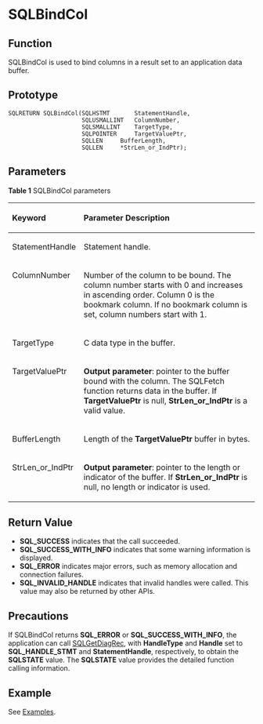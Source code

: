 # SQLBindCol<a name="EN-US_TOPIC_0242371440"></a>

## Function<a name="en-us_topic_0238272886_en-us_topic_0237120416_en-us_topic_0059779335_s20aba247faad4486a9207cbeafeadb20"></a>

SQLBindCol is used to bind columns in a result set to an application data buffer.

## Prototype<a name="en-us_topic_0238272886_en-us_topic_0237120416_en-us_topic_0059779335_sc0a085a7e70b42b49cf7383da395ecff"></a>

```
SQLRETURN SQLBindCol(SQLHSTMT       StatementHandle,    
                     SQLUSMALLINT   ColumnNumber,     
                     SQLSMALLINT    TargetType,
                     SQLPOINTER     TargetValuePtr,
                     SQLLEN     BufferLength,
                     SQLLEN     *StrLen_or_IndPtr);
```

## Parameters<a name="en-us_topic_0238272886_en-us_topic_0237120416_en-us_topic_0059779335_s2841a8589657411785ffbc5592840769"></a>

**Table  1**  SQLBindCol parameters

<a name="en-us_topic_0238272886_en-us_topic_0237120416_en-us_topic_0059779335_t7f7fe1edade94362b89ebdef0b3126a6"></a>
<table><thead align="left"><tr id="en-us_topic_0238272886_en-us_topic_0237120416_en-us_topic_0059779335_r72a30279067e460fad862a72def9b6e1"><th class="cellrowborder" valign="top" width="23.27%" id="mcps1.2.3.1.1"><p id="en-us_topic_0238272886_en-us_topic_0237120416_en-us_topic_0059779335_ac7920d1a4420479097098517698b1203"><a name="en-us_topic_0238272886_en-us_topic_0237120416_en-us_topic_0059779335_ac7920d1a4420479097098517698b1203"></a><a name="en-us_topic_0238272886_en-us_topic_0237120416_en-us_topic_0059779335_ac7920d1a4420479097098517698b1203"></a><strong id="b32441323191516"><a name="b32441323191516"></a><a name="b32441323191516"></a>Keyword</strong></p>
</th>
<th class="cellrowborder" valign="top" width="76.73%" id="mcps1.2.3.1.2"><p id="en-us_topic_0238272886_en-us_topic_0237120416_en-us_topic_0059779335_a4d0fbdd3d7a64b199c050ae0ad075667"><a name="en-us_topic_0238272886_en-us_topic_0237120416_en-us_topic_0059779335_a4d0fbdd3d7a64b199c050ae0ad075667"></a><a name="en-us_topic_0238272886_en-us_topic_0237120416_en-us_topic_0059779335_a4d0fbdd3d7a64b199c050ae0ad075667"></a><strong id="b16298114635316"><a name="b16298114635316"></a><a name="b16298114635316"></a>Parameter Description</strong></p>
</th>
</tr>
</thead>
<tbody><tr id="en-us_topic_0238272886_en-us_topic_0237120416_en-us_topic_0059779335_rfa83bbcc32f142a3a9af948e06e8e0bb"><td class="cellrowborder" valign="top" width="23.27%" headers="mcps1.2.3.1.1 "><p id="en-us_topic_0238272886_en-us_topic_0237120416_en-us_topic_0059779335_a86f9cfc2b6ff4f20a8d5df63c06236fb"><a name="en-us_topic_0238272886_en-us_topic_0237120416_en-us_topic_0059779335_a86f9cfc2b6ff4f20a8d5df63c06236fb"></a><a name="en-us_topic_0238272886_en-us_topic_0237120416_en-us_topic_0059779335_a86f9cfc2b6ff4f20a8d5df63c06236fb"></a>StatementHandle</p>
</td>
<td class="cellrowborder" valign="top" width="76.73%" headers="mcps1.2.3.1.2 "><p id="en-us_topic_0238272886_en-us_topic_0237120416_en-us_topic_0059779335_a35141cc74911451ab5b7bcba8069ccb7"><a name="en-us_topic_0238272886_en-us_topic_0237120416_en-us_topic_0059779335_a35141cc74911451ab5b7bcba8069ccb7"></a><a name="en-us_topic_0238272886_en-us_topic_0237120416_en-us_topic_0059779335_a35141cc74911451ab5b7bcba8069ccb7"></a>Statement handle.</p>
</td>
</tr>
<tr id="en-us_topic_0238272886_en-us_topic_0237120416_en-us_topic_0059779335_r4a7ef1c7e62f464ab72600b1db11039c"><td class="cellrowborder" valign="top" width="23.27%" headers="mcps1.2.3.1.1 "><p id="en-us_topic_0238272886_en-us_topic_0237120416_en-us_topic_0059779335_a98a0ed7d8b0641eca0be869c5db7a769"><a name="en-us_topic_0238272886_en-us_topic_0237120416_en-us_topic_0059779335_a98a0ed7d8b0641eca0be869c5db7a769"></a><a name="en-us_topic_0238272886_en-us_topic_0237120416_en-us_topic_0059779335_a98a0ed7d8b0641eca0be869c5db7a769"></a>ColumnNumber</p>
</td>
<td class="cellrowborder" valign="top" width="76.73%" headers="mcps1.2.3.1.2 "><p id="en-us_topic_0238272886_en-us_topic_0237120416_en-us_topic_0059779335_aedf9517a97bf4396b931807eeaa5f298"><a name="en-us_topic_0238272886_en-us_topic_0237120416_en-us_topic_0059779335_aedf9517a97bf4396b931807eeaa5f298"></a><a name="en-us_topic_0238272886_en-us_topic_0237120416_en-us_topic_0059779335_aedf9517a97bf4396b931807eeaa5f298"></a>Number of the column to be bound. The column number starts with 0 and increases in ascending order. Column 0 is the bookmark column. If no bookmark column is set, column numbers start with 1.</p>
</td>
</tr>
<tr id="en-us_topic_0238272886_en-us_topic_0237120416_en-us_topic_0059779335_r6b8382814fac430c9bf4db6e196bef7f"><td class="cellrowborder" valign="top" width="23.27%" headers="mcps1.2.3.1.1 "><p id="en-us_topic_0238272886_en-us_topic_0237120416_en-us_topic_0059779335_a840906d6fab14950843227928136f0cd"><a name="en-us_topic_0238272886_en-us_topic_0237120416_en-us_topic_0059779335_a840906d6fab14950843227928136f0cd"></a><a name="en-us_topic_0238272886_en-us_topic_0237120416_en-us_topic_0059779335_a840906d6fab14950843227928136f0cd"></a>TargetType</p>
</td>
<td class="cellrowborder" valign="top" width="76.73%" headers="mcps1.2.3.1.2 "><p id="en-us_topic_0238272886_en-us_topic_0237120416_en-us_topic_0059779335_a616999bf01f44f1a88623f36ecb1927d"><a name="en-us_topic_0238272886_en-us_topic_0237120416_en-us_topic_0059779335_a616999bf01f44f1a88623f36ecb1927d"></a><a name="en-us_topic_0238272886_en-us_topic_0237120416_en-us_topic_0059779335_a616999bf01f44f1a88623f36ecb1927d"></a>C data type in the buffer.</p>
</td>
</tr>
<tr id="en-us_topic_0238272886_en-us_topic_0237120416_en-us_topic_0059779335_r3f42cec37f3c461ca85429ed0295e46f"><td class="cellrowborder" valign="top" width="23.27%" headers="mcps1.2.3.1.1 "><p id="en-us_topic_0238272886_en-us_topic_0237120416_en-us_topic_0059779335_aa94b2a92905e405993904c14900f8287"><a name="en-us_topic_0238272886_en-us_topic_0237120416_en-us_topic_0059779335_aa94b2a92905e405993904c14900f8287"></a><a name="en-us_topic_0238272886_en-us_topic_0237120416_en-us_topic_0059779335_aa94b2a92905e405993904c14900f8287"></a>TargetValuePtr</p>
</td>
<td class="cellrowborder" valign="top" width="76.73%" headers="mcps1.2.3.1.2 "><p id="en-us_topic_0238272886_en-us_topic_0237120416_en-us_topic_0059779335_af54c62cd94d0485d8c3aa2cb8254fd3e"><a name="en-us_topic_0238272886_en-us_topic_0237120416_en-us_topic_0059779335_af54c62cd94d0485d8c3aa2cb8254fd3e"></a><a name="en-us_topic_0238272886_en-us_topic_0237120416_en-us_topic_0059779335_af54c62cd94d0485d8c3aa2cb8254fd3e"></a><strong id="b8445198133511"><a name="b8445198133511"></a><a name="b8445198133511"></a>Output parameter</strong>: pointer to the buffer bound with the column. The SQLFetch function returns data in the buffer. If <strong id="b0485129153516"><a name="b0485129153516"></a><a name="b0485129153516"></a>TargetValuePtr</strong> is null, <strong id="b84864911358"><a name="b84864911358"></a><a name="b84864911358"></a>StrLen_or_IndPtr</strong> is a valid value.</p>
</td>
</tr>
<tr id="en-us_topic_0238272886_en-us_topic_0237120416_en-us_topic_0059779335_rb83e445fa64d43acbd64d9d5e18ee436"><td class="cellrowborder" valign="top" width="23.27%" headers="mcps1.2.3.1.1 "><p id="en-us_topic_0238272886_en-us_topic_0237120416_en-us_topic_0059779335_a8a20742c0ba549afbfef0e5b0ea212e0"><a name="en-us_topic_0238272886_en-us_topic_0237120416_en-us_topic_0059779335_a8a20742c0ba549afbfef0e5b0ea212e0"></a><a name="en-us_topic_0238272886_en-us_topic_0237120416_en-us_topic_0059779335_a8a20742c0ba549afbfef0e5b0ea212e0"></a>BufferLength</p>
</td>
<td class="cellrowborder" valign="top" width="76.73%" headers="mcps1.2.3.1.2 "><p id="en-us_topic_0238272886_en-us_topic_0237120416_en-us_topic_0059779335_a2cff0048329043e3af3a1b6176b2b877"><a name="en-us_topic_0238272886_en-us_topic_0237120416_en-us_topic_0059779335_a2cff0048329043e3af3a1b6176b2b877"></a><a name="en-us_topic_0238272886_en-us_topic_0237120416_en-us_topic_0059779335_a2cff0048329043e3af3a1b6176b2b877"></a>Length of the <strong id="b102246181733"><a name="b102246181733"></a><a name="b102246181733"></a>TargetValuePtr</strong> buffer in bytes.</p>
</td>
</tr>
<tr id="en-us_topic_0238272886_en-us_topic_0237120416_en-us_topic_0059779335_rc74b270421da4002a3ae9c5f78021e83"><td class="cellrowborder" valign="top" width="23.27%" headers="mcps1.2.3.1.1 "><p id="en-us_topic_0238272886_en-us_topic_0237120416_en-us_topic_0059779335_adbb18013cfe746a4b3ac36fc398f4e3c"><a name="en-us_topic_0238272886_en-us_topic_0237120416_en-us_topic_0059779335_adbb18013cfe746a4b3ac36fc398f4e3c"></a><a name="en-us_topic_0238272886_en-us_topic_0237120416_en-us_topic_0059779335_adbb18013cfe746a4b3ac36fc398f4e3c"></a>StrLen_or_IndPtr</p>
</td>
<td class="cellrowborder" valign="top" width="76.73%" headers="mcps1.2.3.1.2 "><p id="en-us_topic_0238272886_en-us_topic_0237120416_en-us_topic_0059779335_a4f2a60901d4946c8b8d832116e826e2c"><a name="en-us_topic_0238272886_en-us_topic_0237120416_en-us_topic_0059779335_a4f2a60901d4946c8b8d832116e826e2c"></a><a name="en-us_topic_0238272886_en-us_topic_0237120416_en-us_topic_0059779335_a4f2a60901d4946c8b8d832116e826e2c"></a><strong id="b1780081063511"><a name="b1780081063511"></a><a name="b1780081063511"></a>Output parameter</strong>: pointer to the length or indicator of the buffer. If <strong id="b1246381113520"><a name="b1246381113520"></a><a name="b1246381113520"></a>StrLen_or_IndPtr</strong> is null, no length or indicator is used.</p>
</td>
</tr>
</tbody>
</table>

## Return Value<a name="en-us_topic_0238272886_en-us_topic_0237120416_en-us_topic_0059779335_s665d7a82265e43e9912a556d627ce508"></a>

-   **SQL\_SUCCESS**  indicates that the call succeeded.
-   **SQL\_SUCCESS\_WITH\_INFO**  indicates that some warning information is displayed.
-   **SQL\_ERROR**  indicates major errors, such as memory allocation and connection failures.
-   **SQL\_INVALID\_HANDLE**  indicates that invalid handles were called. This value may also be returned by other APIs.

## Precautions<a name="en-us_topic_0238272886_en-us_topic_0237120416_en-us_topic_0059779335_sf12dfc561de44c8a9e952a9b13eda981"></a>

If SQLBindCol returns  **SQL\_ERROR**  or  **SQL\_SUCCESS\_WITH\_INFO**, the application can call  [SQLGetDiagRec](sqlgetdiagrec.md), with  **HandleType**  and  **Handle**  set to  **SQL\_HANDLE\_STMT**  and  **StatementHandle**, respectively, to obtain the  **SQLSTATE**  value. The  **SQLSTATE**  value provides the detailed function calling information.

## Example<a name="en-us_topic_0238272886_en-us_topic_0237120416_en-us_topic_0059779335_sd5d16919fd6141598535fc735a91d4df"></a>

See  [Examples](examples.md).

